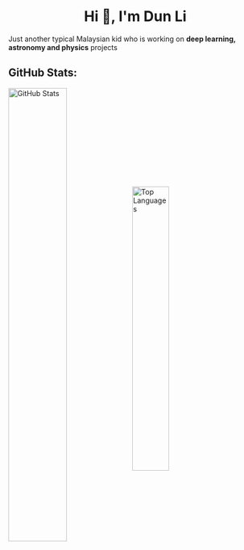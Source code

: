 <h1 align="center">Hi 👋, I'm Dun Li</h1>

Just another typical Malaysian kid who is working on **deep learning, astronomy and physics** projects
  
<p align="left">
</p>

##  GitHub Stats:

<p>
  <img align="center" src="https://github-readme-stats.vercel.app/api?username=ehdunhackme&theme=dark&hide_border=false&include_all_commits=false&count_private=false" alt="GitHub Stats" style="width: 48%;" />
  <img align="center" src="https://github-readme-stats.vercel.app/api/top-langs/?username=ehdunhackme&theme=dark&hide_border=false&include_all_commits=false&count_private=false&layout=compact" alt="Top Languages" style="width: 38%;" />
</p>

